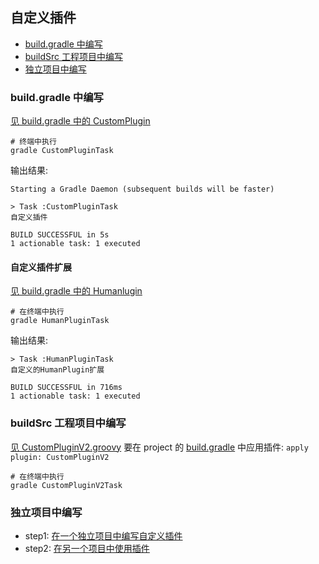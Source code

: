 ## 自定义插件

- [build.gradle 中编写](#buildgradle-中编写)
- [buildSrc 工程项目中编写](#buildsrc-工程项目中编写)
- [独立项目中编写](#独立项目中编写)


### build.gradle 中编写

[见 build.gradle 中的 CustomPlugin](./build.gradle)

```shell
# 终端中执行
gradle CustomPluginTask
```

输出结果:
```shell
Starting a Gradle Daemon (subsequent builds will be faster)

> Task :CustomPluginTask
自定义插件

BUILD SUCCESSFUL in 5s
1 actionable task: 1 executed
```

#### 自定义插件扩展
[见 build.gradle 中的 Humanlugin](./build.gradle)

```shell
# 在终端中执行
gradle HumanPluginTask
```

输出结果:
```shell
> Task :HumanPluginTask
自定义的HumanPlugin扩展

BUILD SUCCESSFUL in 716ms
1 actionable task: 1 executed
```

### buildSrc 工程项目中编写

[见 CustomPluginV2.groovy](buildSrc/src/main/groovy/CustomPluginV2.groovy)
要在 project 的 [build.gradle](./build.gradle) 中应用插件: `apply plugin: CustomPluginV2`
```shell
# 在终端中执行
gradle CustomPluginV2Task
```

### 独立项目中编写

- step1: [在一个独立项目中编写自定义插件](../GradlePluginShare/readme.md)
- step2: [在另一个项目中使用插件](../UsePluginDemo/readme.md)

